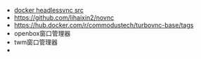 * [docker headlessvnc src](https://github.com/yunwan1x/docker-headless-vnc-container.git)
* https://github.com/lihaixin2/novnc
* https://hub.docker.com/r/commodustech/turbovnc-base/tags
* openbox窗口管理器
* twm窗口管理器
*
